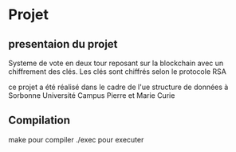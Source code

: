 # Projet

## presentaion du projet

Systeme de vote en deux tour reposant sur la blockchain avec un chiffrement des clés.
Les clés sont chiffrés selon le protocole RSA 

ce projet a été réalisé dans le cadre de l'ue structure de données à Sorbonne Université Campus Pierre et Marie Curie

## Compilation

make pour compiler
./exec pour executer
